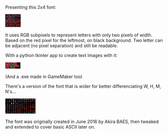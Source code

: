Presenting this 2x4 font:

![2x4 mini ascii font](minired_sadface.png)

It uses RGB subpixels to represent letters with only two pixels of width.
Based on the red pixel for the leftmost, on black background.
Two letter can be adjacent (no pixel separation) and still be readable.

With a python tkinter app to create text images with it:

![Example of output text](abject.png)

(And a .exe made in GameMaker too)

There's a version of the font that is wider for better differenciating W, H, M, N's...

![2+x4 mini ascii font with better WHMN](minired_sadface_biggerMHN+.png)

The font was originally created in June 2016 by Akira BAES, then tweaked and extended to cover basic ASCII later on.